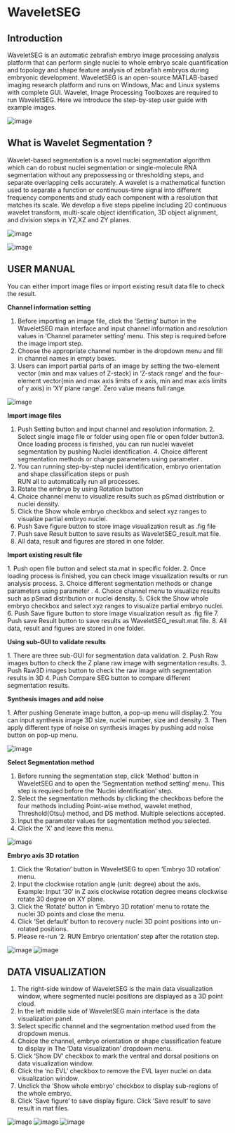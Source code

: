 # WaveletSEG 

Introduction
-------------------------
WaveletSEG is an automatic zebrafish embryo image processing analysis platform that can
perform single nuclei to whole embryo scale quantification and topology and shape feature
analysis of zebrafish embryos during embryonic development. WaveletSEG is an open-source
MATLAB-based imaging research platform and runs on Windows, Mac and Linux systems with
complete GUI. Wavelet, Image Processing Toolboxes are required to run WaveletSEG. Here we
introduce the step-by-step user guide with example images.

 ![image](https://github.com/George-wu509/WaveletSEG/blob/main/README_ref/software0.jpg)
 
 
 
 
 
What is Wavelet Segmentation ?
-------------------------

Wavelet-based segmentation is a novel nuclei segmentation algorithm which can do robust nuclei segmentation or single-molecule RNA segmentation without any prepossessing or thresholding steps, and separate overlapping cells accurately.  A wavelet is a mathematical function used to separate a function or continuous-time signal into different frequency components and study each component with a resolution that matches its scale. We develop a five steps pipeline including 2D continuous wavelet transform, multi-scale object identification, 3D object alignment, and division steps in YZ,XZ and ZY planes.  

 ![image](https://github.com/George-wu509/WaveletSEG/blob/main/README_ref/software1_b.png)
 
 ![image](https://github.com/George-wu509/WaveletSEG/blob/main/README_ref/software1.png)

USER MANUAL
-------------------------
You can either import image files or import existing result data file to check the result.


**Channel information setting**

1. Before importing an image file, click the ‘Setting’ button in the WaveletSEG main interface
and input channel information and resolution values in ‘Channel parameter setting’ menu.
This step is required before the image import step.
2. Choose the appropriate channel number in the dropdown menu and fill in channel names in
empty boxes.
3. Users can import partial parts of an image by setting the two-element vector (min and max
values of Z-stack) in ‘Z-stack range’ and the four-element vector(min and max axis limits of
x axis, min and max axis limits of y axis) in ‘XY plane range’. Zero value means full range.

 ![image](https://github.com/George-wu509/WaveletSEG/blob/main/README_ref/set1_channel.png)

**Import image files**
 
1. Push Setting button and input channel and resolution information.
​2. Select single image file or folder using open file or open folder button
​3. Once loading process is finished, you can run nuclei wavelet segmentation by pushing Nuclei identification.
​4. Choice different segmentation methods or change parameters using parameter .
5. You can running step-by-step nuclei identification, embryo orientation and shape classification steps or push     
    RUN all to automatically run all processes.
6. Rotate the embryo by using Rotation button
7. Choice channel menu to visualize results such as pSmad distribution or nuclei density.
8. Click the Show whole embryo checkbox and select xyz ranges to visualize partial embryo nuclei.
9. Push Save figure button to store image visualization result as .fig file 
10. Push save Result button to save results as WaveletSEG_result.mat file.
11. All data, result and figures are stored in one folder. 

**Import existing result file**

​1. Push open file button and select sta.mat in specific folder.
​2. Once loading process is finished, you can check image visualization results or run analysis process.
​3. Choice different segmentation methods or change parameters using parameter .
4. Choice channel menu to visualize results such as pSmad distribution or nuclei density.
5. Click the Show whole embryo checkbox and select xyz ranges to visualize partial embryo nuclei.
6. Push Save figure button to store image visualization result as .fig file 
7. Push save Result button to save results as WaveletSEG_result.mat file.
8. All data, result and figures are stored in one folder. 

**Using sub-GUI to validate results**

​1. There are three sub-GUI for segmentation data validation.
​2. Push Raw images button to check the Z plane raw image with segmentation results.
​3. Push Raw3D images button to check the raw image with segmentation results in 3D
4. Push Compare SEG button to compare different segmentation results.

**Synthesis images and add noise**

​1. After pushing Generate image button, a pop-up menu will display. 
​2. You can input synthesis image 3D size, nuclei number, size and density. 
​3. Then apply different type of noise on synthesis images by pushing add noise button on pop-up menu.

 ![image](https://github.com/George-wu509/WaveletSEG/blob/main/README_ref/synthesis_noisy_GUI.png)
 
 
**Select Segmentation method**

1. Before running the segmentation step, click ‘Method’ button in WaveletSEG and to open the
‘Segmentation method setting’ menu. This step is required before the ‘Nuclei identification’
step.
2. Select the segmentation methods by clicking the checkboxs before the four methods
including Point-wise method, wavelet method, Threshold(Otsu) method, and DS method.
Multiple selections accepted.
3. Input the parameter values for segmentation method you selected.
4. Click the ‘X’ and leave this menu.

 ![image](https://github.com/George-wu509/WaveletSEG/blob/main/README_ref/gau_high.png)
 
 **Embryo axis 3D rotation**
 
 1. Click the ‘Rotation’ button in WaveletSEG to open ‘Embryo 3D rotation’ menu.
2. Input the clockwise rotation angle (unit: degree) about the axis. Example: Input ‘30’ in Z axis
clockwise rotation degree means clockwise rotate 30 degree on XY plane.
3. Click the ‘Rotate’ button in ‘Embryo 3D rotation’ menu to rotate the nuclei 3D points and
close the menu.
4. Click ‘Set default’ button to recovery nuclei 3D point positions into un-rotated positions.
5. Please re-run ‘2. RUN Embryo orientation’ step after the rotation step.

 ![image](https://github.com/George-wu509/WaveletSEG/blob/main/README_ref/set4_rotation.png)
  ![image](https://github.com/George-wu509/WaveletSEG/blob/main/README_ref/rotate.PNG)
  
  DATA VISUALIZATION
-------------------------
1. The right-side window of WaveletSEG is the main data visualization window, where
segmented nuclei positions are displayed as a 3D point cloud.
2. In the left middle side of WaveletSEG main interface is the data visualization panel.
3. Select specific channel and the segmentation method used from the dropdown menus.
4. Choice the channel, embryo orientation or shape classification feature to display in The ‘Data
visualization’ dropdown menu.
5. Click ‘Show DV’ checkbox to mark the ventral and dorsal positions on data visualization
window.
6. Click the ‘no EVL’ checkbox to remove the EVL layer nuclei on data visualization window.
7. Unclick the ‘Show whole embryo’ checkbox to display sub-regions of the whole embryo.
8. Click ‘Save figure’ to save display figure. Click ‘Save result’ to save result in mat files.

 ![image](https://github.com/George-wu509/WaveletSEG/blob/main/README_ref/software9.png)
  ![image](https://github.com/George-wu509/WaveletSEG/blob/main/README_ref/software1_c.png)
   ![image](https://github.com/George-wu509/WaveletSEG/blob/main/README_ref/rawimageZ.PNG)


  
  
 
 
 
 
 
 





